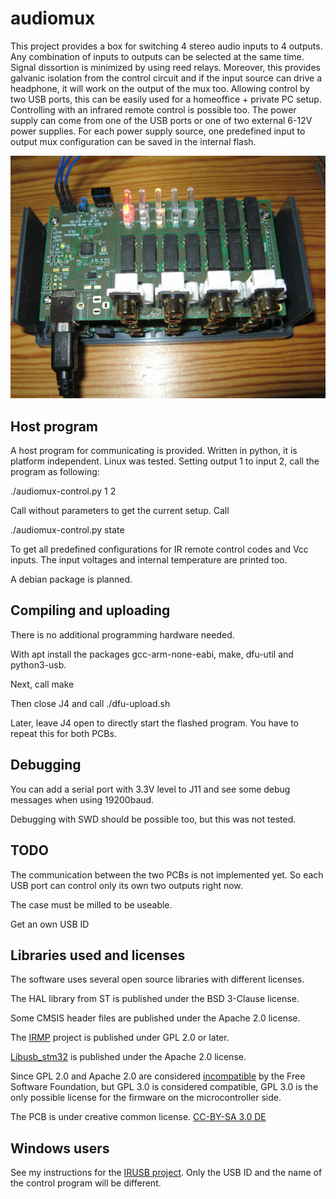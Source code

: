 # audiomux
This project provides a box for switching 4 stereo audio inputs to 4 outputs. Any combination of inputs to outputs can be selected at the same time.
Signal dissortion is minimized by using reed relays.
Moreover, this provides galvanic isolation from the control circuit and if the input source can drive a headphone, it will work on the output of the mux too.
Allowing control by two USB ports, this can be easily used for a homeoffice + private PC setup. Controlling with an infrared remote control is possible too.
The power supply can come from one of the USB ports or one of two external 6-12V power supplies.
For each power supply source, one predefined input to output mux configuration can be saved in the internal flash.


![alt text](pictures/pcbs-soldered.jpg "Two PCBs stacked and fully soldered")

## Host program
A host program for communicating is provided.
Written in python, it is platform independent. Linux was tested.
Setting output 1 to input 2, call the program as following:

./audiomux-control.py 1 2

Call without parameters to get the current setup. Call

./audiomux-control.py state

To get all predefined configurations for IR remote control codes and Vcc inputs.
The input voltages and internal temperature are printed too.

A debian package is planned.

## Compiling and uploading

There is no additional programming hardware needed.

With apt install the packages gcc-arm-none-eabi, make, dfu-util and python3-usb.

Next, call make

Then close J4 and call ./dfu-upload.sh

Later, leave J4 open to directly start the flashed program. You have to repeat this for both PCBs.

## Debugging

You can add a serial port with 3.3V level to J11 and see some debug messages when using 19200baud.

Debugging with SWD should be possible too, but this was not tested.

## TODO
The communication between the two PCBs is not implemented yet. So each USB port can control only its own two outputs right now.

The case must be milled to be useable.

Get an own USB ID

## Libraries used and licenses

The software uses several open source libraries with different licenses.

The HAL library from ST is published under the BSD 3-Clause license.

Some CMSIS header files are published under the Apache 2.0 license.

The [IRMP](https://www.mikrocontroller.net/articles/IRMP_-_english) project is published under GPL 2.0 or later.

[Libusb_stm32](https://github.com/dmitrystu/libusb_stm32) is published under the Apache 2.0 license.

Since GPL 2.0 and Apache 2.0 are considered [incompatible](https://www.apache.org/licenses/GPL-compatibility.html) by the Free Software Foundation, but GPL 3.0 is considered compatible, GPL 3.0 is the only possible license for the firmware on the microcontroller side.

The PCB is under creative common license. [CC-BY-SA 3.0 DE](https://creativecommons.org/licenses/by-sa/3.0/de/deed.en)

## Windows users
See my instructions for the [IRUSB project](https://github.com/Solartraveler/irusb). Only the USB ID and the name of the control program will be different.
